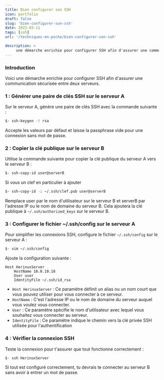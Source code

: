 ```yaml
---
title: Bien configurer son SSH
icon: portfolio
draft: false
slug: 'bien-configurer-son-ssh'
date: 2022-03-11
tags: [ssh]
url: '/techniques-en-poche/bien-configurer-son-ssh'

description: >
     une démarche enrichie pour configurer SSH afin d'assurer une communication sécurisée entre deux serveurs
---
```


### Introduction


Voici une démarche enrichie pour configurer SSH afin d'assurer une communication sécurisée entre deux serveurs.


### 1 : Générer une paire de clés SSH sur le serveur A

Sur le serveur A, génère une paire de clés SSH avec la commande suivante :

```bash
$- ssh-keygen -t rsa
```
Accepte les valeurs par défaut et laisse la passphrase vide pour une connexion sans mot de passe.

### 2 : Copier la clé publique sur le serveur B
Utilise la commande suivante pour copier la clé publique du serveur A vers le serveur B :

```bash
$- ssh-copy-id user@serverB
```
Si vous un clef en particulier à ajouter

```bash
$- ssh-copy-id -i ~/.ssh/clef.pub user@serverB
```

Remplace user par le nom d'utilisateur sur le serveur B et serverB par l'adresse IP ou le nom de domaine du serveur B.
Cela ajoutera la clé publique à `~/.ssh/authorized_keys` sur le serveur B.


### 3 : Configurer le fichier ~/.ssh/config sur le serveur A
Pour simplifier les connexions SSH, configure le fichier `~/.ssh/config` sur le serveur A :

```bash
$- vim ~/.ssh/config
```

Ajoute la configuration suivante :

```text
Host HerinuxServer
    HostName 10.0.10.18
    User user
    IdentityFile ~/.ssh/id_rsa
```

- `Host HerinuxServer` : Ce paramètre définit un alias ou un nom court que vous pouvez utiliser pour vous connecter à  ce serveur.
- `HostName` : C'est l'adresse IP ou le nom de domaine du serveur auquel vous voulez vous connecter.
- `User` : Ce paramètre spécifie le nom d'utilisateur avec lequel vous souhaitez vous connecter au serveur.
- `IdentityFile` : Ce paramètre indique le chemin vers la clé privée SSH utilisée pour l'authentification

### 4 : Vérifier la connexion SSH

Teste la connexion pour t'assurer que tout fonctionne correctement :

```bash
$- ssh HerinuxServer
```
Si tout est configuré correctement, tu devrais te connecter au serveur B sans avoir à entrer un mot de passe.
